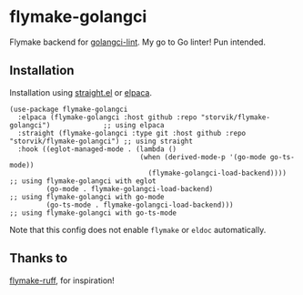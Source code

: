 # flymake-golangci

Flymake backend for [golangci-lint](https://github.com/golangci/golangci-lint).
My go to Go linter! Pun intended.

## Installation

Installation using [straight.el](https://github.com/radian-software/straight.el) or [elpaca](https://github.com/progfolio/elpaca).

```emacs-lisp
(use-package flymake-golangci
  :elpaca (flymake-golangci :host github :repo "storvik/flymake-golangci")             ;; using elpaca
  :straight (flymake-golangci :type git :host github :repo "storvik/flymake-golangci") ;; using straight
  :hook ((eglot-managed-mode . (lambda ()
                                (when (derived-mode-p '(go-mode go-ts-mode))
                                  (flymake-golangci-load-backend)))) ;; using flymake-golangci with eglot
         (go-mode . flymake-golangci-load-backend)                   ;; using flymake-golangci with go-mode
		 (go-ts-mode . flymake-golangci-load-backend)))              ;; using flymake-golangci with go-ts-mode
```

Note that this config does not enable `flymake` or `eldoc` automatically.

## Thanks to

[flymake-ruff](https://github.com/erickgnavar/flymake-ruff), for inspiration!
